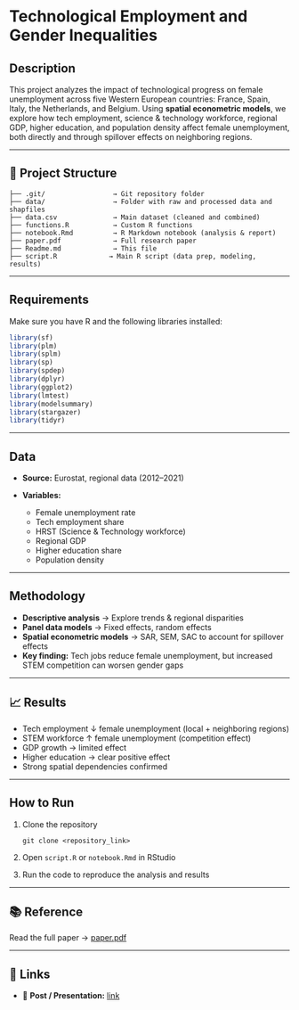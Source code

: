 # Technological Employment and Gender Inequalities

## Description

This project analyzes the impact of technological progress on female unemployment across five Western European countries: France, Spain, Italy, the Netherlands, and Belgium.
Using **spatial econometric models**, we explore how tech employment, science & technology workforce, regional GDP, higher education, and population density affect female unemployment, both directly and through spillover effects on neighboring regions.

---

## 📁 Project Structure

```
├── .git/                 → Git repository folder  
├── data/                 → Folder with raw and processed data and shapfiles 
├── data.csv              → Main dataset (cleaned and combined)  
├── functions.R           → Custom R functions  
├── notebook.Rmd          → R Markdown notebook (analysis & report)  
├── paper.pdf             → Full research paper  
├── Readme.md             → This file  
├── script.R             → Main R script (data prep, modeling, results)
```

---

## Requirements

Make sure you have R and the following libraries installed:

```R
library(sf)
library(plm)
library(splm)
library(sp)
library(spdep)
library(dplyr)
library(ggplot2)
library(lmtest)
library(modelsummary)
library(stargazer)
library(tidyr)
```

---

## Data

* **Source:** Eurostat, regional data (2012–2021)
* **Variables:**

  * Female unemployment rate
  * Tech employment share
  * HRST (Science & Technology workforce)
  * Regional GDP
  * Higher education share
  * Population density

---

## Methodology

* **Descriptive analysis** → Explore trends & regional disparities
* **Panel data models** → Fixed effects, random effects
* **Spatial econometric models** → SAR, SEM, SAC to account for spillover effects
* **Key finding:** Tech jobs reduce female unemployment, but increased STEM competition can worsen gender gaps

---

## 📈 Results

* Tech employment ↓ female unemployment (local + neighboring regions)
* STEM workforce ↑ female unemployment (competition effect)
* GDP growth → limited effect
* Higher education → clear positive effect
* Strong spatial dependencies confirmed

---

## How to Run

1. Clone the repository

   ```
   git clone <repository_link>
   ```
2. Open `script.R` or `notebook.Rmd` in RStudio
3. Run the code to reproduce the analysis and results

---

## 📚 Reference

Read the full paper → [paper.pdf](./paper.pdf)

---

## 🔗 Links

* 📄 **Post / Presentation:** [link](link)